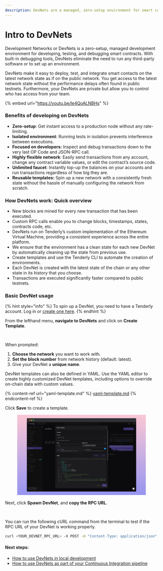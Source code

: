 ```yaml
---
description: DevNets are a managed, zero-setup environment for smart contract development.
---
```


# Intro to DevNets

Development Networks or DevNets is a zero-setup, managed development environment for developing, testing, and debugging smart contracts. With built-in debugging tools, DevNets eliminate the need to run any third-party software or to set up an environment.

DevNets make it easy to deploy, test, and integrate smart contacts on the latest network state as if on the public network. You get access to the latest network state without the performance delays often found in public testnets. Furthermore, your DevNets are private but allow you to control who has access from your team.

{% embed url="https://youtu.be/le4QoALNBHs" %}

### Benefits of developing on DevNets

* **Zero-setup**: Get instant access to a production node without any rate-limiting.
* **Isolated environment**: Running tests in isolation prevents interference between executions.
* **Focused on developers:** Inspect and debug transactions down to the very last OP Code and JSON-RPC call.
* **Highly flexible network**: Easily send transactions from any account, change any contract variable values, or edit the contract’s source code.
* **Unlimited faucet**: Instantly top-up the balances on your accounts and run transactions regardless of how big they are.
* **Reusable templates:** Spin up a new network with a consistently fresh state without the hassle of manually configuring the network from scratch.

### How DevNets work: Quick overview

* New blocks are mined for every new transaction that has been executed.
* Custom RPC calls enable you to change blocks, timestamps, states, contracts code, etc.
* DevNets run on Tenderly’s custom implementation of the Ethereum Virtual Machine, providing a consistent experience across the entire platform.
* We ensure that the environment has a clean state for each new DevNet by automatically cleaning up the state from previous use.
* Create templates and use the Tenderly CLI to automate the creation of environments.
* Each DevNet is created with the latest state of the chain or any other state in its history that you choose.
* Transactions are executed significantly faster compared to public testnets.

### Basic DevNet usage

{% hint style="info" %}
To spin up a DevNet, you need to have a Tenderly account. Log in or [create one here](https://dashboard.tenderly.co/register?redirectTo=devnets).
{% endhint %}

From the lefthand menu, **navigate to DevNets** and click on **Create Template**.

<figure><img src="../.gitbook/assets/devnets main screen.png" alt=""><figcaption></figcaption></figure>

When prompted:

1. **Choose the network** you want to work with.
2. **Set the block number** from network history (default: latest).
3. Give your DevNet a **unique name**.

DevNet templates can also be defined in YAML. Use the YAML editor to create highly customized DevNet templates, including options to override on-chain data with custom values.&#x20;

{% content-ref url="yaml-template.md" %}
[yaml-template.md](yaml-template.md)
{% endcontent-ref %}

Click **Save** to create a template.

<figure><img src="../.gitbook/assets/yaml template.png" alt=""><figcaption></figcaption></figure>

Next, click **Spawn DevNet**, and **copy the RPC URL**.

<figure><img src="../.gitbook/assets/devnets copy url (1).png" alt=""><figcaption></figcaption></figure>

You can run the following cURL command from the terminal to test if the RPC URL of your DevNet is working properly.

```bash
curl <YOUR_DEVNET_RPC_URL> -X POST -H "Content-Type: application/json" -d '{"jsonrpc":"2.0","method":"eth_blockNumber","params":[],"id":0}'
```

#### Next steps:

* [How to use DevNets in local development](setting-up-devnets-for-local-development/)
* [How to use DevNets as part of your Continuous Integration pipeline](setting-up-devnets-for-continuous-integration.md)
